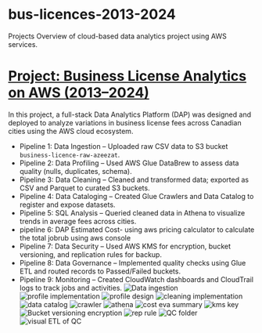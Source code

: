# bus-licences-2013-2024
Projects
Overview of cloud-based data analytics project using AWS services.
# [Project: Business License Analytics on AWS (2013–2024)](https://github.com/azeezat97/aws-business-license-analysis)
In this project, a full-stack Data Analytics Platform (DAP) was designed and deployed to analyze variations in business license fees across Canadian cities using the AWS cloud ecosystem.
- Pipeline 1: Data Ingestion – Uploaded raw CSV data to S3 bucket `business-licence-raw-azeezat`.
- Pipeline 2: Data Profiling – Used AWS Glue DataBrew to assess data quality (nulls, duplicates, schema).
- Pipeline 3: Data Cleaning – Cleaned and transformed data; exported as CSV and Parquet to curated S3 buckets.
- Pipeline 4: Data Cataloging – Created Glue Crawlers and Data Catalog to register and expose datasets.
- Pipeline 5: SQL Analysis – Queried cleaned data in Athena to visualize trends in average fees across cities.
- pipeline 6: DAP Estimated Cost- using aws pricing calculator to calculate the total jobrub using aws console 
- Pipeline 7: Data Security – Used AWS KMS for encryption, bucket versioning, and replication rules for backup.
- Pipeline 8: Data Governance – Implemented quality checks using Glue ETL and routed records to Passed/Failed buckets.
- Pipeline 9: Monitoring – Created CloudWatch dashboards and CloudTrail logs to track jobs and activities.
![Data ingestion](https://github.com/user-attachments/assets/1f5db2a1-1c8f-421e-a210-66ea3b8c1346)
![profile implementation](https://github.com/user-attachments/assets/3618cb9c-e6ed-4caf-aa70-186fb020740e)
![profile design](https://github.com/user-attachments/assets/254b48c1-9cbc-44cd-8754-b91ceab8e50a)
![cleaning implementation](https://github.com/user-attachments/assets/d265f296-ec28-4ce6-b902-08bbc390afe3)
![data catalog](https://github.com/user-attachments/assets/57efdc1f-4bf0-4a9f-936a-c8b049414271)
![crawler](https://github.com/user-attachments/assets/365f43e2-5fee-4d8d-b2f1-14b51344b06a)
![athena](https://github.com/user-attachments/assets/92c0d9f3-9076-4fe2-9ba5-50dd7d636f78)
![cost eva summary](https://github.com/user-attachments/assets/30bbad60-d3df-4a38-9eed-cd3ab393ef09)
![kms key](https://github.com/user-attachments/assets/46dd9351-d444-4cb6-b2ad-808e99b4075e)
![Bucket versioning   encryption](https://github.com/user-attachments/assets/37156b87-7ce6-4fcf-a56f-084c48c97341)
![rep rule](https://github.com/user-attachments/assets/24b324ff-a088-44a7-9bf8-aaa167b7449b)
![QC folder](https://github.com/user-attachments/assets/99b89b01-b870-46a9-9f07-c2c89313455c)
![visual ETL of QC](https://github.com/user-attachments/assets/3d3ea333-6c66-4f87-8e60-721b876da15d)






